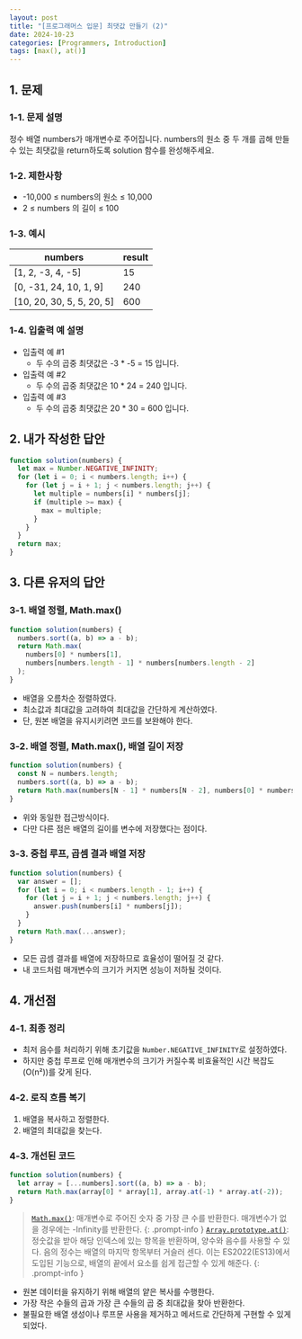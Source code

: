 ```yaml
---
layout: post
title: "[프로그래머스 입문] 최댓값 만들기 (2)"
date: 2024-10-23
categories: [Programmers, Introduction]
tags: [max(), at()]
---
```


## 1. 문제

### 1-1. 문제 설명
정수 배열 numbers가 매개변수로 주어집니다. numbers의 원소 중 두 개를 곱해 만들 수 있는 최댓값을 return하도록 solution 함수를 완성해주세요.

### 1-2. 제한사항
- -10,000 ≤ numbers의 원소 ≤ 10,000
- 2 ≤ numbers 의 길이 ≤ 100

### 1-3. 예시
<table>
  <thead>
    <tr>
      <th>numbers</th>
      <th>result</th>
    </tr>
  </thead>
  <tbody>
    <tr>
      <td>[1, 2, -3, 4, -5]</td>
      <td>15</td>
    </tr>
    <tr>
      <td>[0, -31, 24, 10, 1, 9]</td>
      <td>240</td>
    </tr>
    <tr>
      <td>[10, 20, 30, 5, 5, 20, 5]</td>
      <td>600</td>
    </tr>
  </tbody>
</table>

### 1-4. 입출력 예 설명
- 입출력 예 #1
  - 두 수의 곱중 최댓값은 -3 \* -5 = 15 입니다.
- 입출력 예 #2
  - 두 수의 곱중 최댓값은 10 \* 24 = 240 입니다.
- 입출력 예 #3
  - 두 수의 곱중 최댓값은 20 \* 30 = 600 입니다.

## 2. 내가 작성한 답안
```javascript
function solution(numbers) {
  let max = Number.NEGATIVE_INFINITY;
  for (let i = 0; i < numbers.length; i++) {
    for (let j = i + 1; j < numbers.length; j++) {
      let multiple = numbers[i] * numbers[j];
      if (multiple >= max) {
        max = multiple;
      }
    }
  }
  return max;
}
```

## 3. 다른 유저의 답안

### 3-1. 배열 정렬, Math.max()
```javascript
function solution(numbers) {
  numbers.sort((a, b) => a - b);
  return Math.max(
    numbers[0] * numbers[1],
    numbers[numbers.length - 1] * numbers[numbers.length - 2]
  );
}
```
- 배열을 오름차순 정렬하였다.
- 최소값과 최대값을 고려하여 최대값을 간단하게 계산하였다.
- 단, 원본 배열을 유지시키려면 코드를 보완해야 한다.

### 3-2. 배열 정렬, Math.max(), 배열 길이 저장
```javascript
function solution(numbers) {
  const N = numbers.length;
  numbers.sort((a, b) => a - b);
  return Math.max(numbers[N - 1] * numbers[N - 2], numbers[0] * numbers[1]);
}
```
- 위와 동일한 접근방식이다.
- 다만 다른 점은 배열의 길이를 변수에 저장했다는 점이다.

### 3-3. 중첩 루프, 곱셈 결과 배열 저장
```javascript
function solution(numbers) {
  var answer = [];
  for (let i = 0; i < numbers.length - 1; i++) {
    for (let j = i + 1; j < numbers.length; j++) {
      answer.push(numbers[i] * numbers[j]);
    }
  }
  return Math.max(...answer);
}
```
- 모든 곱셈 결과를 배열에 저장하므로 효율성이 떨어질 것 같다.
- 내 코드처럼 매개변수의 크기가 커지면 성능이 저하될 것이다.

## 4. 개선점

### 4-1. 최종 정리
- 최저 음수를 처리하기 위해 초기값을 `Number.NEGATIVE_INFINITY`로 설정하였다.
- 하지만 중첩 루프로 인해 매개변수의 크기가 커질수록 비효율적인 시간 복잡도(O(n²))를 갖게 된다.

### 4-2. 로직 흐름 복기
1. 배열을 복사하고 정렬한다.
2. 배열의 최대값을 찾는다.

### 4-3. 개선된 코드
```javascript
function solution(numbers) {
  let array = [...numbers].sort((a, b) => a - b);
  return Math.max(array[0] * array[1], array.at(-1) * array.at(-2));
}
```

> [`Math.max()`](https://developer.mozilla.org/ko/docs/Web/JavaScript/Reference/Global_Objects/Math/max): 매개변수로 주어진 숫자 중 가장 큰 수를 반환한다. 매개변수가 없을 경우에는 -Infinity를 반환한다.
{: .prompt-info }
> [`Array.prototype.at()`](https://developer.mozilla.org/ko/docs/Web/JavaScript/Reference/Global_Objects/Array/at): 정숫값을 받아 해당 인덱스에 있는 항목을 반환하며, 양수와 음수를 사용할 수 있다. 음의 정수는 배열의 마지막 항목부터 거슬러 센다. 이는 ES2022(ES13)에서 도입된 기능으로, 배열의 끝에서 요소를 쉽게 접근할 수 있게 해준다.
{: .prompt-info }

- 원본 데이터을 유지하기 위해 배열의 얕은 복사를 수행한다.
- 가장 작은 수들의 곱과 가장 큰 수들의 곱 중 최대값을 찾아 반환한다.
- 불필요한 배열 생성이나 루프문 사용을 제거하고 메서드로 간단하게 구현할 수 있게 되었다.